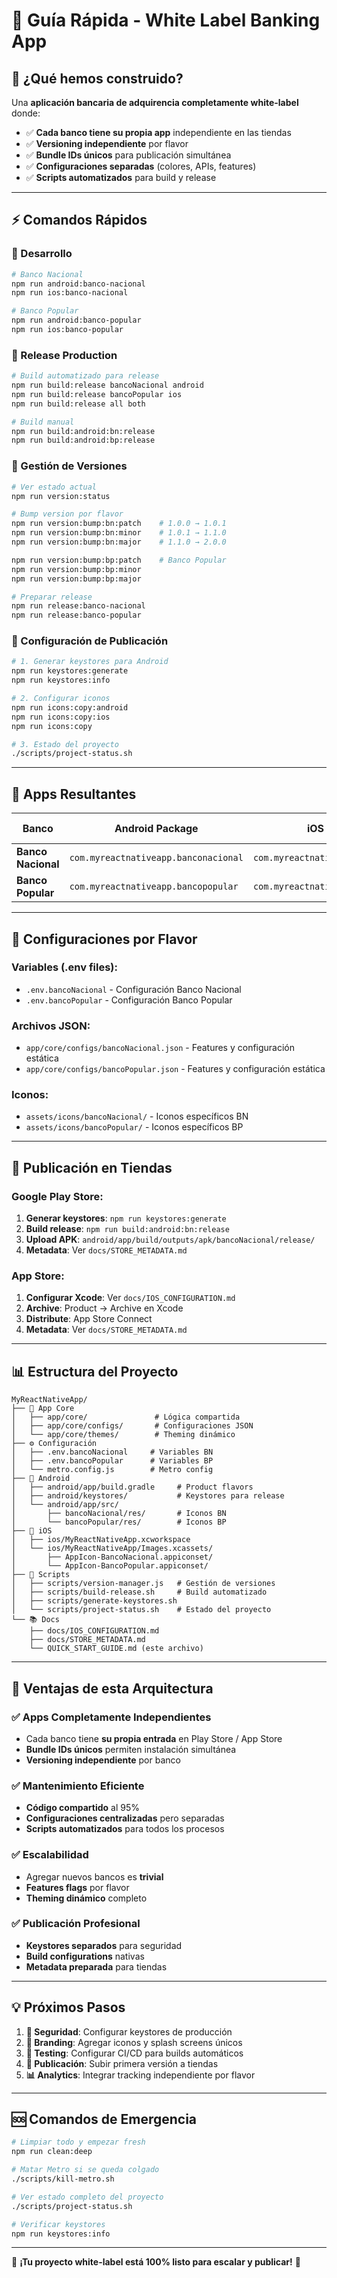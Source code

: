 # 🚀 Guía Rápida - White Label Banking App

## 🎯 ¿Qué hemos construido?

Una **aplicación bancaria de adquirencia completamente white-label** donde:
- ✅ **Cada banco tiene su propia app** independiente en las tiendas
- ✅ **Versioning independiente** por flavor
- ✅ **Bundle IDs únicos** para publicación simultánea
- ✅ **Configuraciones separadas** (colores, APIs, features)
- ✅ **Scripts automatizados** para build y release

---

## ⚡ Comandos Rápidos

### 🔧 Desarrollo
```bash
# Banco Nacional
npm run android:banco-nacional
npm run ios:banco-nacional

# Banco Popular  
npm run android:banco-popular
npm run ios:banco-popular
```

### 🚀 Release Production
```bash
# Build automatizado para release
npm run build:release bancoNacional android
npm run build:release bancoPopular ios
npm run build:release all both

# Build manual
npm run build:android:bn:release
npm run build:android:bp:release
```

### 📱 Gestión de Versiones
```bash
# Ver estado actual
npm run version:status

# Bump version por flavor
npm run version:bump:bn:patch    # 1.0.0 → 1.0.1
npm run version:bump:bn:minor    # 1.0.1 → 1.1.0
npm run version:bump:bn:major    # 1.1.0 → 2.0.0

npm run version:bump:bp:patch    # Banco Popular
npm run version:bump:bp:minor
npm run version:bump:bp:major

# Preparar release
npm run release:banco-nacional
npm run release:banco-popular
```

### 🔐 Configuración de Publicación
```bash
# 1. Generar keystores para Android
npm run keystores:generate
npm run keystores:info

# 2. Configurar iconos
npm run icons:copy:android
npm run icons:copy:ios
npm run icons:copy

# 3. Estado del proyecto
./scripts/project-status.sh
```

---

## 📱 Apps Resultantes

| Banco | Android Package | iOS Bundle ID | App Store |
|-------|----------------|---------------|-----------|
| **Banco Nacional** | `com.myreactnativeapp.banconacional` | `com.myreactnativeapp.banconacional` | Separada |
| **Banco Popular** | `com.myreactnativeapp.bancopopular` | `com.myreactnativeapp.bancopopular` | Separada |

---

## 🎨 Configuraciones por Flavor

### Variables (.env files):
- `.env.bancoNacional` - Configuración Banco Nacional
- `.env.bancoPopular` - Configuración Banco Popular

### Archivos JSON:
- `app/core/configs/bancoNacional.json` - Features y configuración estática
- `app/core/configs/bancoPopular.json` - Features y configuración estática

### Iconos:
- `assets/icons/bancoNacional/` - Iconos específicos BN
- `assets/icons/bancoPopular/` - Iconos específicos BP

---

## 🏪 Publicación en Tiendas

### Google Play Store:
1. **Generar keystores**: `npm run keystores:generate`
2. **Build release**: `npm run build:android:bn:release`
3. **Upload APK**: `android/app/build/outputs/apk/bancoNacional/release/`
4. **Metadata**: Ver `docs/STORE_METADATA.md`

### App Store:
1. **Configurar Xcode**: Ver `docs/IOS_CONFIGURATION.md`
2. **Archive**: Product → Archive en Xcode
3. **Distribute**: App Store Connect
4. **Metadata**: Ver `docs/STORE_METADATA.md`

---

## 📊 Estructura del Proyecto

```
MyReactNativeApp/
├── 📱 App Core
│   ├── app/core/               # Lógica compartida
│   ├── app/core/configs/       # Configuraciones JSON
│   └── app/core/themes/        # Theming dinámico
├── ⚙️ Configuración
│   ├── .env.bancoNacional     # Variables BN
│   ├── .env.bancoPopular      # Variables BP
│   └── metro.config.js        # Metro config
├── 🤖 Android
│   ├── android/app/build.gradle     # Product flavors
│   ├── android/keystores/           # Keystores para release
│   └── android/app/src/
│       ├── bancoNacional/res/       # Iconos BN
│       └── bancoPopular/res/        # Iconos BP
├── 🍎 iOS
│   ├── ios/MyReactNativeApp.xcworkspace
│   └── ios/MyReactNativeApp/Images.xcassets/
│       ├── AppIcon-BancoNacional.appiconset/
│       └── AppIcon-BancoPopular.appiconset/
├── 🔧 Scripts
│   ├── scripts/version-manager.js   # Gestión de versiones
│   ├── scripts/build-release.sh     # Build automatizado
│   ├── scripts/generate-keystores.sh
│   └── scripts/project-status.sh    # Estado del proyecto
└── 📚 Docs
    ├── docs/IOS_CONFIGURATION.md
    ├── docs/STORE_METADATA.md
    └── QUICK_START_GUIDE.md (este archivo)
```

---

## 🎯 Ventajas de esta Arquitectura

### ✅ **Apps Completamente Independientes**
- Cada banco tiene **su propia entrada** en Play Store / App Store
- **Bundle IDs únicos** permiten instalación simultánea
- **Versioning independiente** por banco

### ✅ **Mantenimiento Eficiente**
- **Código compartido** al 95%
- **Configuraciones centralizadas** pero separadas
- **Scripts automatizados** para todos los procesos

### ✅ **Escalabilidad**
- Agregar nuevos bancos es **trivial**
- **Features flags** por flavor
- **Theming dinámico** completo

### ✅ **Publicación Profesional**
- **Keystores separados** para seguridad
- **Build configurations** nativas
- **Metadata preparada** para tiendas

---

## 💡 Próximos Pasos

1. **🔐 Seguridad**: Configurar keystores de producción
2. **🎨 Branding**: Agregar iconos y splash screens únicos
3. **📱 Testing**: Configurar CI/CD para builds automáticos
4. **🏪 Publicación**: Subir primera versión a tiendas
5. **📊 Analytics**: Integrar tracking independiente por flavor

---

## 🆘 Comandos de Emergencia

```bash
# Limpiar todo y empezar fresh
npm run clean:deep

# Matar Metro si se queda colgado
./scripts/kill-metro.sh

# Ver estado completo del proyecto
./scripts/project-status.sh

# Verificar keystores
npm run keystores:info
```

---

🎉 **¡Tu proyecto white-label está 100% listo para escalar y publicar!** 🎉